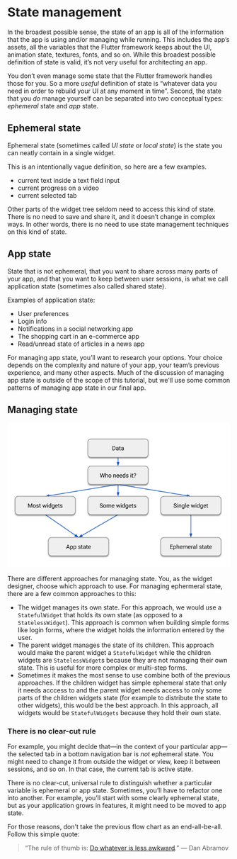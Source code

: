 # State management

In the broadest possible sense, the state of an app is all of the information that the app is using and/or managing while running. This includes the app’s assets, all the variables that the Flutter framework keeps about the UI, animation state, textures, fonts, and so on. While this broadest possible definition of state is valid, it’s not very useful for architecting an app.

You don’t even manage some state that the Flutter framework handles those for you. So a more _useful_ definition of state is “whatever data you need in order to rebuild your UI at any moment in time”. Second, the state that you _do_ manage yourself can be separated into two conceptual types: _ephemeral_ state and _app_ state.

## Ephemeral state

Ephemeral state \(sometimes called _UI state_ or _local state_\) is the state you can neatly contain in a single widget.

This is an intentionally vague definition, so here are a few examples.

* current text inside a text field input
* current progress on a video
* current selected tab

Other parts of the widget tree seldom need to access this kind of state. There is no need to save and share it, and it doesn’t change in complex ways. In other words, there is no need to use state management techniques on this kind of state.

## App state

State that is not ephemeral, that you want to share across many parts of your app, and that you want to keep between user sessions, is what we call application state \(sometimes also called shared state\).

Examples of application state:

* User preferences
* Login info
* Notifications in a social networking app
* The shopping cart in an e-commerce app
* Read/unread state of articles in a news app

For managing app state, you’ll want to research your options. Your choice depends on the complexity and nature of your app, your team’s previous experience, and many other aspects. Much of the discussion of managing app state is outside of the scope of this tutorial, but we'll use some common patterns of managing app state in our final app.

## Managing state

![](../../.gitbook/assets/image%20%285%29.png)

There are different approaches for managing state. You, as the widget designer, choose which approach to use. For managing ephermeral state, there are a few common approaches to this:

* The widget manages its own state. For this approach, we would use a `StatefulWidget` that holds its own state \(as opposed to a `StatelessWidget`\). This approach is common when building simple forms like login forms, where the widget holds the information entered by the user.
* The parent widget manages the state of its children. This approach would make the parent widget a `StatefulWidget` while the children widgets are `StatelessWidget`s because they are not managing their own state. This is useful for more complex or multi-step forms.
* Sometimes it makes the most sense to use combine both of the previous approaches. If the children widget has simple ephemeral state that only it needs acccess to and the parent widget needs access to only some parts of the children widgets state \(for example to distribute the state to other widgets\), this would be the best approach. In this approach, all widgets would be `StatefulWidgets` because they hold their own state.

### **There is no clear-cut rule**

For example, you might decide that—in the context of your particular app—the selected tab in a bottom navigation bar is _not_ ephemeral state. You might need to change it from outside the widget or view, keep it between sessions, and so on. In that case, the current tab is active state.

There is no clear-cut, universal rule to distinguish whether a particular variable is ephemeral or app state. Sometimes, you’ll have to refactor one into another. For example, you’ll start with some clearly ephemeral state, but as your application grows in features, it might need to be moved to app state.

For those reasons, don't take the previous flow chart as an end-all-be-all. Follow this simple quote:

> “The rule of thumb is: [Do whatever is less awkward](https://github.com/reduxjs/redux/issues/1287#issuecomment-175351978).” — Dan Abramov



